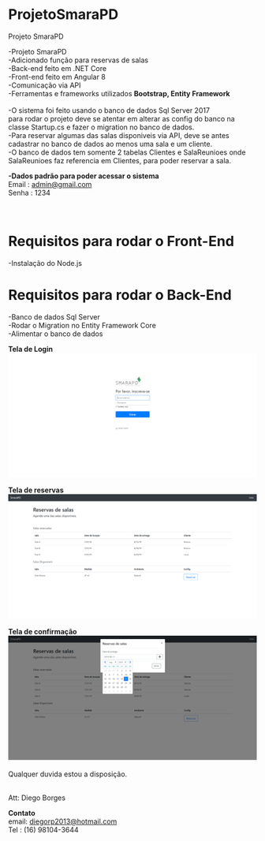 # ProjetoSmaraPD
Projeto SmaraPD

-Projeto SmaraPD <BR>
-Adicionado função para reservas de salas <br>
-Back-end feito em .NET Core <br>
-Front-end feito em Angular 8 <br>
-Comunicação via API <br>
-Ferramentas e frameworks utilizados <strong>Bootstrap, Entity Framework</strong> <br>        
-O sistema foi feito usando o banco de dados Sql Server 2017 <br>
para rodar o projeto deve se atentar em alterar as config do banco na classe Startup.cs e fazer o migration no banco de dados. <br>
-Para reservar algumas das salas disponiveis via API, deve se antes cadastrar no banco de dados ao menos uma sala e um cliente. <br>
-O banco de dados tem somente 2 tabelas Clientes e SalaReunioes onde SalaReunioes faz referencia em Clientes, para poder reservar a sala. <br>

<strong>-Dados padrão para poder acessar o sistema</strong><br>
Email : admin@gmail.com <br>
Senha : 1234 <br> </strong> <br> <br>

# Requisitos para rodar o Front-End

-Instalação do Node.js

# Requisitos para rodar o Back-End

-Banco de dados Sql Server <br>
-Rodar o Migration no Entity Framework Core <br>
-Alimentar o banco de dados <br>

<strong>Tela de Login</strong><br>
![alt text](https://github.com/diegosilvaxx/ProjetoSmaraPD/blob/master/SiteSmaraPD/ClienteSmara/src/assets/SmaraPD2.png)
<br>

<strong>Tela de reservas</strong><br>
![alt text](https://github.com/diegosilvaxx/ProjetoSmaraPD/blob/master/SiteSmaraPD/ClienteSmara/src/assets/SmaraPD3.png)
<br> 

<strong>Tela de confirmação</strong><br>
![alt text](https://github.com/diegosilvaxx/ProjetoSmaraPD/blob/master/SiteSmaraPD/ClienteSmara/src/assets/SmaraPD.png)
<br> 
<br>
Qualquer duvida estou a disposição. <br><br>

Att: Diego Borges  <br>

<strong>Contato</strong> <br>
email: diegorp2013@hotmail.com <br>
Tel : (16) 98104-3644
        
